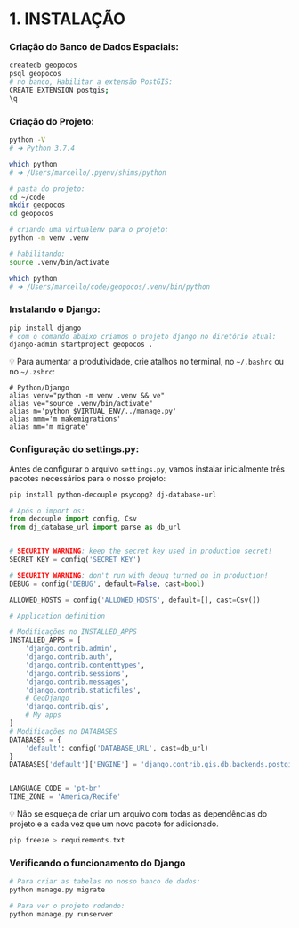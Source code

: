 # 1. INSTALAÇÃO

### Criação do Banco de Dados Espaciais:

``` bash
createdb geopocos
psql geopocos
# no banco, Habilitar a extensão PostGIS:
CREATE EXTENSION postgis;
\q
```

### Criação do Projeto:

``` bash
python -V
# ➜ Python 3.7.4

which python
# ➜ /Users/marcello/.pyenv/shims/python

# pasta do projeto:
cd ~/code 
mkdir geopocos
cd geopocos

# criando uma virtualenv para o projeto:
python -m venv .venv

# habilitando:
source .venv/bin/activate

which python
# ➜ /Users/marcello/code/geopocos/.venv/bin/python
```

### Instalando o Django:

``` bash
pip install django
# com o comando abaixo criamos o projeto django no diretório atual:
django-admin startproject geopocos .
```

💡 Para aumentar a produtividade, crie atalhos no terminal, no `~/.bashrc` ou no `~/.zshrc`:

```shell
# Python/Django
alias venv="python -m venv .venv && ve"
alias ve="source .venv/bin/activate"
alias m='python $VIRTUAL_ENV/../manage.py'
alias mmm='m makemigrations'
alias mm='m migrate'
```

### Configuração do settings.py:

Antes de configurar o arquivo `settings.py`, vamos instalar inicialmente três pacotes necessários para o nosso projeto:

```bash
pip install python-decouple psycopg2 dj-database-url
```

```python
# Após o import os:
from decouple import config, Csv
from dj_database_url import parse as db_url 


# SECURITY WARNING: keep the secret key used in production secret!
SECRET_KEY = config('SECRET_KEY')

# SECURITY WARNING: don't run with debug turned on in production!
DEBUG = config('DEBUG', default=False, cast=bool)

ALLOWED_HOSTS = config('ALLOWED_HOSTS', default=[], cast=Csv())

# Application definition

# Modificações no INSTALLED_APPS
INSTALLED_APPS = [
    'django.contrib.admin',
    'django.contrib.auth',
    'django.contrib.contenttypes',
    'django.contrib.sessions',
    'django.contrib.messages',
    'django.contrib.staticfiles',
    # GeoDjango
    'django.contrib.gis',
    # My apps
]
# Modificações no DATABASES
DATABASES = {
    'default': config('DATABASE_URL', cast=db_url)
}
DATABASES['default']['ENGINE'] = 'django.contrib.gis.db.backends.postgis'


LANGUAGE_CODE = 'pt-br'
TIME_ZONE = 'America/Recife'
```

💡 Não se esqueça de criar um arquivo com todas as dependências do projeto e a cada vez que um novo pacote for adicionado.

```bash
pip freeze > requirements.txt
```

### Verificando o funcionamento do Django

```bash
# Para criar as tabelas no nosso banco de dados:
python manage.py migrate

# Para ver o projeto rodando:
python manage.py runserver
```